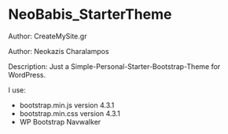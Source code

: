 # NeoBabis_StarterTheme
Author: CreateMySite.gr

Author: Neokazis Charalampos

Description:
Just a Simple-Personal-Starter-Bootstrap-Theme for WordPress.

I use:
- bootstrap.min.js version 4.3.1
- bootstrap.min.css version 4.3.1
- WP Bootstrap Navwalker
